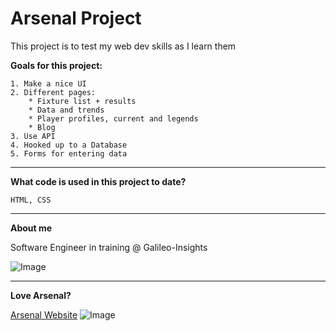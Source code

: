 # Arsenal Project
This project is to test my web dev skills as I learn them

**Goals for this project:**
    
    1. Make a nice UI
    2. Different pages:
        * Fixture list + results
        * Data and trends
        * Player profiles, current and legends
        * Blog
    3. Use API
    4. Hooked up to a Database
    5. Forms for entering data  
    

---
**What code is used in this project to date?**

`HTML, CSS`


---
**About me**

Software Engineer in training @ Galileo-Insights

![Image](https://media-exp1.licdn.com/dms/image/C5603AQGXdqqFSnopwA/profile-displayphoto-shrink_400_400/0/1661542332986?e=1666828800&v=beta&t=hSZRoN-L0vVTrS9Rzm8RyClnxWzxWy03vJxouNOOarQ)

---
**Love Arsenal?**

[Arsenal Website](https://www.arsenal.com/)
![Image](https://www.arsenal.com/sites/default/files/styles/large_16x9/public/images/arsenal_crest.jpg?itok=rHw_FYR2)